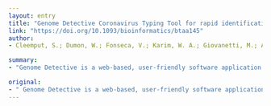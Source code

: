 ```yaml
---
layout: entry
title: "Genome Detective Coronavirus Typing Tool for rapid identification and characterization of novel coronavirus genomes"
link: "https://doi.org/10.1093/bioinformatics/btaa145"
author:
- Cleemput, S.; Dumon, W.; Fonseca, V.; Karim, W. A.; Giovanetti, M.; Alcantara, L. C.; Deforche, K.; de Oliveira, T.

summary:
- "Genome Detective is a web-based, user-friendly software application to quickly and accurately assemble all known virus genomes from next generation sequencing datasets. It allows the identification of phylogenetic clusters and genotypes from assembled genomes in FASTA format. The tool can accept up to 2,000 sequences per submission and the analysis of a new whole genome sequence will take approximately one minute. Tool has been tested and validated with hundreds of whole genomes and correctly classified all of the SARS-related coronavirus Typing Tool that can easily and easily assembled genomes for emergent viruses."

original:
- " Genome Detective is a web-based, user-friendly software application to quickly and accurately assemble all known virus genomes from next generation sequencing datasets. This application allows the identification of phylogenetic clusters and genotypes from assembled genomes in FASTA format. Since its release in 2019, we have produced a number of typing tools for emergent viruses that have caused large outbreaks, such as Zika and Yellow Fever Virus in Brazil. Here, we present The Genome Detective Coronavirus Typing Tool that can accurately identify the novel severe acute respiratory syndrome (SARS) related coronavirus (SARS-CoV-2) sequences isolated in China and around the world. The tool can accept up to 2,000 sequences per submission and the analysis of a new whole genome sequence will take approximately one minute. The tool has been tested and validated with hundreds of whole genomes from ten coronavirus species, and correctly classified all of the SARS-related coronavirus (SARSr-CoV) and all of the available public data for SARS-CoV-2. The tool also allows tracking of new viral mutations as the outbreak expands globally, which may help to accelerate the development of novel diagnostics, drugs and vaccines to stop the COVID-19 disease. AVAILABILITY: https://www.genomedetective.com/app/typingtool/cov. SUPPLEMENTARY INFORMATION: Supplementary data are available at Bioinformatics online."
---
```


